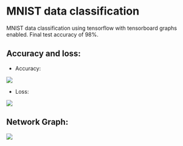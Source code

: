 # MNIST data classification

MNIST data classification using tensorflow with tensorboard graphs enabled. Final test accuracy of 98%.

Accuracy and loss:
---
+ Accuracy:

![](https://github.com/Karim-92/tensorflow-playground/blob/master/MNIST%20Classification/accuracy.jpg)

+ Loss: 

![](https://github.com/Karim-92/tensorflow-playground/blob/master/MNIST%20Classification/cost.JPG)

Network Graph:
---

![](https://github.com/Karim-92/tensorflow-playground/blob/master/MNIST%20Classification/graph.png)
